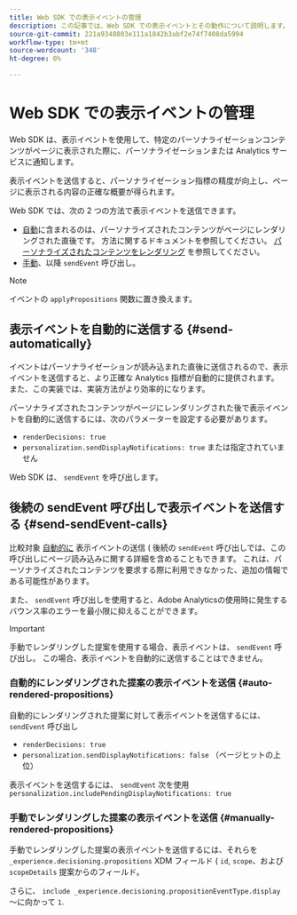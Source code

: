 ```yaml
---
title: Web SDK での表示イベントの管理
description: この記事では、Web SDK での表示イベントとその動作について説明します。
source-git-commit: 221a9348803e111a1842b3abf2e74f7408da5994
workflow-type: tm+mt
source-wordcount: '348'
ht-degree: 0%

---
```



# Web SDK での表示イベントの管理

Web SDK は、表示イベントを使用して、特定のパーソナライゼーションコンテンツがページに表示された際に、パーソナライゼーションまたは Analytics サービスに通知します。

表示イベントを送信すると、パーソナライゼーション指標の精度が向上し、ページに表示される内容の正確な概要が得られます。

Web SDK では、次の 2 つの方法で表示イベントを送信できます。

* [自動](#send-automatically)に含まれるのは、パーソナライズされたコンテンツがページにレンダリングされた直後です。 方法に関するドキュメントを参照してください。 [パーソナライズされたコンテンツをレンダリング](rendering-personalization-content.md) を参照してください。
* [手動](#send-sendEvent-calls)、以降 `sendEvent` 呼び出し。

>[!NOTE]
>
>イベントの `applyPropositions` 関数に置き換えます。

## 表示イベントを自動的に送信する {#send-automatically}

イベントはパーソナライゼーションが読み込まれた直後に送信されるので、表示イベントを送信すると、より正確な Analytics 指標が自動的に提供されます。 また、この実装では、実装方法がより効率的になります。

パーソナライズされたコンテンツがページにレンダリングされた後で表示イベントを自動的に送信するには、次のパラメーターを設定する必要があります。

* `renderDecisions: true`
* `personalization.sendDisplayNotifications: true` または指定されていません

Web SDK は、 `sendEvent` を呼び出します。

## 後続の sendEvent 呼び出しで表示イベントを送信する {#send-sendEvent-calls}

比較対象 [自動的に](#send-automatically) 表示イベントの送信 ( 後続の `sendEvent` 呼び出しでは、この呼び出しにページ読み込みに関する詳細を含めることもできます。 これは、パーソナライズされたコンテンツを要求する際に利用できなかった、追加の情報である可能性があります。

また、 `sendEvent` 呼び出しを使用すると、Adobe Analyticsの使用時に発生するバウンス率のエラーを最小限に抑えることができます。

>[!IMPORTANT]
>
>手動でレンダリングした提案を使用する場合、表示イベントは、 `sendEvent` 呼び出し。 この場合、表示イベントを自動的に送信することはできません。

### 自動的にレンダリングされた提案の表示イベントを送信 {#auto-rendered-propositions}

自動的にレンダリングされた提案に対して表示イベントを送信するには、 `sendEvent` 呼び出し

* `renderDecisions: true`
* `personalization.sendDisplayNotifications: false` （ページヒットの上位）

表示イベントを送信するには、 `sendEvent` 次を使用 `personalization.includePendingDisplayNotifications: true`

### 手動でレンダリングした提案の表示イベントを送信 {#manually-rendered-propositions}

手動でレンダリングした提案の表示イベントを送信するには、それらを `_experience.decisioning.propositions` XDM フィールド ( `id`, `scope`、および `scopeDetails` 提案からのフィールド。

さらに、 `include _experience.decisioning.propositionEventType.display` ～に向かって `1`.